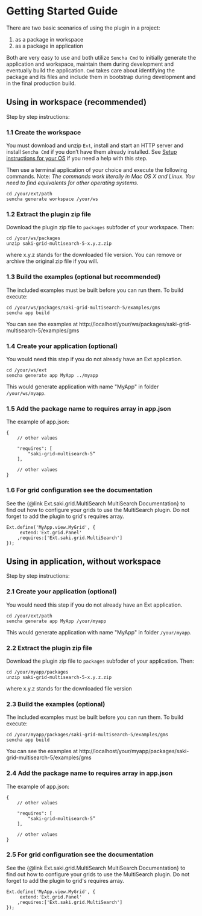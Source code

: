 # Getting Started Guide


There are two basic scenarios of using the plugin in a project:

1. as a package in workspace
2. as a package in application

Both are very easy to use and both utilize `Sencha Cmd` to initially generate the application and workspace, maintain them during development and eventually build the application. `Cmd` takes care about identifying the package and its files and include them in bootstrap during development and in the final production build.

## Using in workspace (recommended)

Step by step instructions:

### 1.1 Create the workspace

You must download and unzip `Ext`, install and start an HTTP server and install `Sencha Cmd` if you don’t have them already installed. See [Setup instructions for your OS](http://extjs.eu/videos/) if you need a help with this step. 

Then use a terminal application of your choice and execute the following commands. 
Note: *The commands work literally in Mac OS X and Linux. You need to find equivalents for other operating systems.*

    cd /your/ext/path 
    sencha generate workspace /your/ws


### 1.2 Extract the plugin zip file
Download the plugin zip file to <code>packages</code> subfoder of your workspace. Then:

    cd /your/ws/packages
    unzip saki-grid-multisearch-5-x.y.z.zip

where x.y.z stands for the downloaded file version. You can remove or archive the original zip file if you will.

### 1.3 Build the examples (optional but recommended)
The included examples must be built before you can run them. To build execute:

    cd /your/ws/packages/saki-grid-multisearch-5/examples/gms
    sencha app build

You can see the examples at http://localhost/your/ws/packages/saki-grid-multisearch-5/examples/gms

### 1.4 Create your application (optional)
You would need this step if you do not already have an Ext application.

    cd /your/ws/ext
    sencha generate app MyApp ../myapp

This would generate application with name "MyApp" in folder <code>/your/ws/myapp</code>.

### 1.5 Add the package name to requires array in app.json
The example of app.json:

    {
        // other values

        "requires": [
            "saki-grid-multisearch-5“
        ],

		// other values
    }

### 1.6 For grid configuration see the documentation
See the {@link Ext.saki.grid.MultiSearch MultiSearch Documentation} to find out how to configure
your grids to use the MultiSearch plugin. Do not forget to add the plugin to grid's requires array.

    Ext.define('MyApp.view.MyGrid', {
         extend:'Ext.grid.Panel'
        ,requires:['Ext.saki.grid.MultiSearch']
    });


## Using in application, without workspace

Step by step instructions:

### 2.1 Create your application (optional)
You would need this step if you do not already have an Ext application.

    cd /your/ext/path
    sencha generate app MyApp /your/myapp

This would generate application with name "MyApp" in folder <code>/your/myapp</code>.


### 2.2 Extract the plugin zip file
Download the plugin zip file to <code>packages</code> subfoder of your application. Then:

    cd /your/myapp/packages
    unzip saki-grid-multisearch-5-x.y.z.zip

where x.y.z stands for the downloaded file version

### 2.3 Build the examples (optional)
The included examples must be built before you can run them. To build execute:

    cd /your/myapp/packages/saki-grid-multisearch-5/examples/gms
    sencha app build

You can see the examples at http://localhost/your/myapp/packages/saki-grid-multisearch-5/examples/gms

### 2.4 Add the package name to requires array in app.json
The example of app.json:

    {
        // other values

        "requires": [
            "saki-grid-multisearch-5”
        ],

		// other values
    }

### 2.5 For grid configuration see the documentation
See the {@link Ext.saki.grid.MultiSearch MultiSearch Documentation} to find out how to configure
your grids to use the MultiSearch plugin. Do not forget to add the plugin to grid's requires array.

    Ext.define('MyApp.view.MyGrid', {
         extend:'Ext.grid.Panel'
        ,requires:['Ext.saki.grid.MultiSearch']
    });

